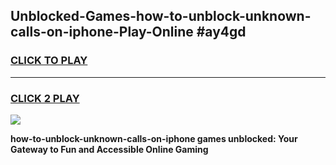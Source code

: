 
## Unblocked-Games-how-to-unblock-unknown-calls-on-iphone-Play-Online #ay4gd
<h3>
<a href="https://news.freeplayer.one?title=how-to-unblock-unknown-calls-on-iphone&ref=3">CLICK TO PLAY</a></h3>
<hr>

<h3>
<a href="https://news.freeplayer.one?title=how-to-unblock-unknown-calls-on-iphone&ref=3">CLICK 2 PLAY</a>
  
</h3>

<a href="https://news.freeplayer.one?title=how-to-unblock-unknown-calls-on-iphone&ref=3"><img src="https://clearcache.store/games.png"></a>


**how-to-unblock-unknown-calls-on-iphone games unblocked: Your Gateway to Fun and Accessible Online Gaming**
